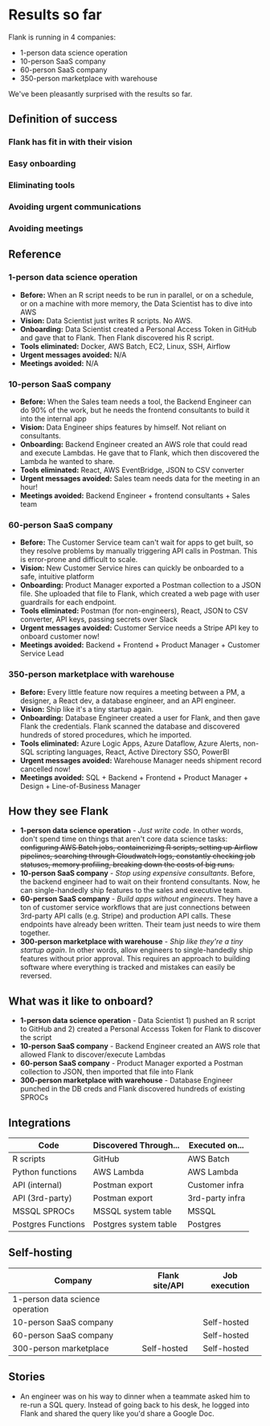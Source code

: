 # Results so far

Flank is running in 4 companies: 

- 1-person data science operation
- 10-person SaaS company
- 60-person SaaS company
- 350-person marketplace with warehouse

We've been pleasantly surprised with the results so far. 

## Definition of success

### Flank has fit in with their vision
### Easy onboarding
### Eliminating tools
### Avoiding urgent communications
### Avoiding meetings

## Reference

### 1-person data science operation

- **Before:** When an R script needs to be run in parallel, or on a schedule, or on a machine with more memory, the Data Scientist has to dive into AWS
- **Vision:** Data Scientist just writes R scripts. No AWS.
- **Onboarding:** Data Scientist created a Personal Access Token in GitHub and gave that to Flank. Then Flank discovered his R script.
- **Tools eliminated:** Docker, AWS Batch, EC2, Linux, SSH, Airflow
- **Urgent messages avoided:** N/A
- **Meetings avoided:** N/A

### 10-person SaaS company

- **Before:** When the Sales team needs a tool, the Backend Engineer can do 90% of the work, but he needs the frontend consultants to build it into the internal app
- **Vision:** Data Engineer ships features by himself. Not reliant on consultants.
- **Onboarding:** Backend Engineer created an AWS role that could read and execute Lambdas. He gave that to Flank, which then discovered the Lambda he wanted to share.
- **Tools eliminated:** React, AWS EventBridge, JSON to CSV converter
- **Urgent messages avoided:** Sales team needs data for the meeting in an hour!
- **Meetings avoided:** Backend Engineer + frontend consultants + Sales team

### 60-person SaaS company

- **Before:** The Customer Service team can't wait for apps to get built, so they resolve problems by manually triggering API calls in Postman. This is error-prone and difficult to scale.
- **Vision:** New Customer Service hires can quickly be onboarded to a safe, intuitive platform
- **Onboarding:** Product Manager exported a Postman collection to a JSON file. She uploaded that file to Flank, which created a web page with user guardrails for each endpoint.
- **Tools eliminated:** Postman (for non-engineers), React, JSON to CSV converter, API keys, passing secrets over Slack
- **Urgent messages avoided:** Customer Service needs a Stripe API key to onboard customer now!
- **Meetings avoided:** Backend + Frontend + Product Manager + Customer Service Lead

### 350-person marketplace with warehouse

- **Before:** Every little feature now requires a meeting between a PM, a designer, a React dev, a database engineer, and an API engineer.
- **Vision:** Ship like it's a tiny startup again.
- **Onboarding:** Database Engineer created a user for Flank, and then gave Flank the credentials. Flank scanned the database and discovered hundreds of stored procedures, which he imported.
- **Tools eliminated:** Azure Logic Apps, Azure Dataflow, Azure Alerts, non-SQL scripting languages, React, Active Directory SSO, PowerBI
- **Urgent messages avoided:** Warehouse Manager needs shipment record cancelled now!
- **Meetings avoided:** SQL + Backend + Frontend + Product Manager + Design + Line-of-Business Manager

## How they see Flank
- **1-person data science operation** - _Just write code_. In other words, don't spend time on things that aren't core data science tasks: ~~configuring AWS Batch jobs, containerizing R scripts, setting up Airflow pipelines, searching through Cloudwatch logs, constantly checking job statuses, memory profiling, breaking down the costs of big runs.~~
- **10-person SaaS company** - _Stop using expensive consultants_. Before, the backend engineer had to wait on their frontend consultants. Now, he can single-handedly ship features to the sales and executive team.
- **60-person SaaS company** - _Build apps without engineers_. They have a ton of customer service workflows that are just connections between 3rd-party API calls (e.g. Stripe) and production API calls. These endpoints have already been written. Their team just needs to wire them together.
- **300-person marketplace with warehouse** - _Ship like they're a tiny startup again_. In other words, allow engineers to single-handedly ship features without prior approval. This requires an approach to building software where everything is tracked and mistakes can easily be reversed.

## What was it like to onboard?
- **1-person data science operation** - Data Scientist 1) pushed an R script to GitHub and 2) created a Personal Accesss Token for Flank to discover the script
- **10-person SaaS company** - Backend Engineer created an AWS role that allowed Flank to discover/execute Lambdas
- **60-person SaaS company** - Product Manager exported a Postman collection to JSON, then imported that file into Flank
- **300-person marketplace with warehouse** - Database Engineer punched in the DB creds and Flank discovered hundreds of existing SPROCs

## Integrations
| Code               | Discovered Through... | Executed on...  |
| ------------------ | --------------------- | --------------- |
| R scripts          | GitHub                | AWS Batch       |
| Python functions   | AWS Lambda            | AWS Lambda      |
| API (internal)     | Postman export        | Customer infra  |
| API (3rd-party)    | Postman export        | 3rd-party infra |
| MSSQL SPROCs       | MSSQL system table    | MSSQL           |
| Postgres Functions | Postgres system table | Postgres        |

## Self-hosting
|Company                        |Flank site/API|Job execution|
|-------------------------------|--------------|-------------|
|1-person data science operation|              |             |
|10-person SaaS company         |              |Self-hosted  |
|60-person SaaS company         |              |Self-hosted  |
|300-person marketplace         |Self-hosted   |Self-hosted  |


## Stories

- An engineer was on his way to dinner when a teammate asked him to re-run a SQL query. Instead of going back to his desk, he logged into Flank and shared the query like you'd share a Google Doc.